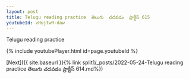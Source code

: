 ```yaml
---
layout: post
title: Telugu reading practice  తెలుగు  చదవడం  ప్రాక్టీస్ 615
youtubeId: vHujtwR-daw
---
```

 
 
Telugu reading practice
 
 
 
 
 


{% include youtubePlayer.html id=page.youtubeId %}
 
[Next]({{ site.baseurl }}{% link  split1/_posts/2022-05-24-Telugu reading practice  తెలుగు  చదవడం  ప్రాక్టీస్ 614.md%})
 

